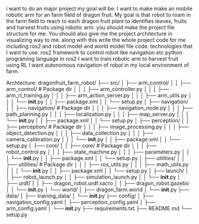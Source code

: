 i want to do an major project
my goal will be: I want to make make an mobile robotic arm for an farm field of dragon fruit. My goal is that robot to roam in the farm field to reach to each dragon fruit plant to identifies leaves, fruits and harvest fruits using robotic arm.
you should make the project file structure for me. You should also give me the project architecture in visualizing way to me.
along with this write the whole project code for me including ros2 and robot model and world model file code.
technologies that I want to use:
ros2 framework to control robot like navigation etc
python programing language in ros2
I want to train robotic arm to harvest fruit using RL
I want autonomous navigation of robot in my local environment of farm.


Archtecture:
dragonfruit_farm_robot/
├── src/
│   ├── arm_control/
│   │   ├── arm_control/  # Package dir
│   │   │   ├── arm_controller.py
│   │   │   ├── arm_rl_training.py
│   │   │   ├── arm_action_server.py
│   │   │   ├── arm_utils.py
│   │   │   └── __init__.py
│   │   ├── package.xml
│   │   └── setup.py
│   ├── navigation/
│   │   ├── navigation/ # Package dir
│   │   │   ├── navigation_node.py
│   │   │   ├── path_planning.py
│   │   │   ├── localization.py
│   │   │   ├── map_server.py
│   │   │   └── __init__.py
│   │   ├── package.xml
│   │   └── setup.py
│   ├── perception/
│   │   ├── perception/ # Package dir
│   │   │   ├── image_processing.py
│   │   │   ├── object_detection.py
│   │   │   ├── data_collection.py
│   │   │   ├── camera_calibration.py
│   │   │   └── __init__.py
│   │   ├── package.xml
│   │   └── setup.py
│   ├── core/
│   │   ├── core/ # Package dir
│   │   │   ├── robot_control.py
│   │   │   ├── state_machine.py
│   │   │   ├── parameters.py
│   │   │   └── __init__.py
│   │   ├── package.xml
│   │   └── setup.py
│   ├── utilities/
│   │   ├── utilities/ # Package dir
│   │   │   ├── ros_utils.py
│   │   │   ├── math_utils.py
│   │   │   └── __init__.py
│   │   ├── package.xml
│   │   └── setup.py
│   ├── launch/
│   │   ├── robot_launch.py
│   │   ├── simulation_launch.py
│   │   └── __init__.py
│   ├── urdf/
│   │   ├── dragon_robot.urdf.xacro
│   │   ├── dragon_robot.gazebo
│   │   └── __init__.py
│   └── world/
│       ├── dragon_farm.world
│       └── __init__.py
├── data/
│   ├── training_data/
│   └── __init__.py
├── config/
│   ├── navigation_config.yaml
│   ├── perception_config.yaml
│   ├── arm_config.yaml
│   └── __init__.py
├── requirements.txt
├── README.md
└── setup.py
